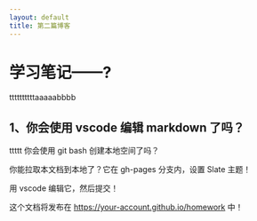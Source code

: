 ```yaml
---
layout: default
title: 第二篇博客
---
```


# 学习笔记——?
ttttttttttaaaaabbbb
## 1、你会使用 vscode 编辑 markdown 了吗？
ttttt
你会使用 git bash 创建本地空间了吗？

你能拉取本文档到本地了？它在 gh-pages 分支内，设置 Slate 主题！

用 vscode 编辑它，然后提交！

这个文档将发布在 https://your-account.github.io/homework 中！